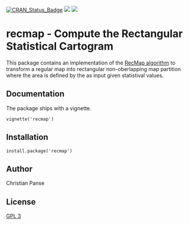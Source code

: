 [![CRAN_Status_Badge](http://www.r-pkg.org/badges/version/recmap)](https://cran.r-project.org/package=recmap)
[![](http://cranlogs.r-pkg.org/badges/recmap)](https://cran.r-project.org/package=recmap)
[![](http://cranlogs.r-pkg.org/badges/grand-total/recmap)](https://cran.r-project.org/package=recmap)


# recmap - Compute the Rectangular Statistical Cartogram

This package contains an implementation of the [RecMap algorithm](http://dx.doi.org/10.1109/INFVIS.2004.57) to 
transform a regular map into rectangular non-oberlapping map partition where the area is defined by the as input 
given statistival values.

## Documentation

The package ships with a vignette.

```{r}
vignette('recmap')
```

## Installation

```{r}
install.package('recmap')
```

## Author

Christian Panse

## License

[GPL 3](http://www.gnu.org/licenses/gpl-3.0.en.html)
